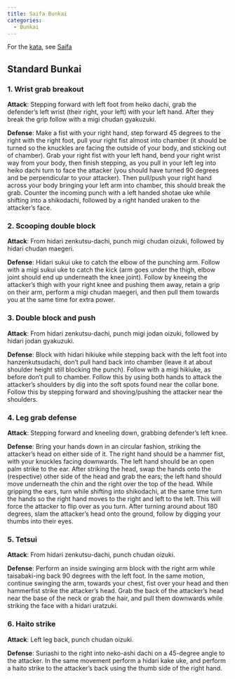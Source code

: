 ```yaml
---
title: Saifa Bunkai
categories:
  - Bunkai
---
```


For the [kata](/kata), see [Saifa](/kata/saifa)

## Standard Bunkai

### 1. Wrist grab breakout

**Attack**: Stepping forward with left foot from heiko dachi, grab the defender’s left wrist (their right, your left) with your left hand. After they break the grip follow with a migi chudan gyakuzuki.

**Defense**: Make a fist with your right hand, step forward 45 degrees to the right with the right foot, pull your right fist almost into chamber (it should be turned so the knuckles are facing the outside of your body, and sticking out of chamber). Grab your right fist with your left hand, bend your right wrist way from your body, then finish stepping, as you pull in your left leg into heiko dachi turn to face the attacker (you should have turned 90 degrees and be perpendicular to your attacker).
Then pull/push your right hand across your body bringing your left arm into chamber, this should break the grab.
Counter the incoming punch with a left handed shotae uke while shifting into a shikodachi, followed by a right handed uraken to the attacker’s face.

### 2. Scooping double block

**Attack**: From hidari zenkutsu-dachi, punch migi chudan oizuki, followed by hidari chudan maegeri.

**Defense**: Hidari sukui uke to catch the elbow of the punching arm. Follow with a migi sukui uke to catch the kick (arm goes under the thigh, elbow joint should end up underneath the knee joint). Follow by kneeing the attacker’s thigh with your right knee and pushing them away, retain a grip on their arm, perform a migi chudan maegeri, and then pull them towards you at the same time for extra power.

### 3. Double block and push

**Attack**: From hidari zenkutsu-dachi, punch migi jodan oizuki, followed by hidari jodan gyakuzuki.

**Defense**: Block with hidari hikiuke while stepping back with the left foot into hanzenkutsudachi, don’t pull hand back into chamber (leave it at about shoulder height still blocking the punch). Follow with a migi hikiuke, as before don’t pull to chamber. Follow this by using both hands to attack the attacker’s shoulders by dig into the soft spots found near the collar bone. Follow this by stepping forward and shoving/pushing the attacker near the shoulders.

### 4. Leg grab defense

**Attack**: Stepping forward and kneeling down, grabbing defender’s left knee.

**Defense**: Bring your hands down in an circular fashion, striking the attacker’s head on either side of it. The right hand should be a hammer fist, with your knuckles facing downwards. The left hand should be an open palm strike to the ear. After striking the head, swap the hands onto the (respective) other side of the head and grab the ears; the left hand should move underneath the chin and the right over the top of the head. While gripping the ears, turn while shifting into shikodachi, at the same time turn the hands so the right hand moves to the right and left to the left. This will force the attacker to flip over as you turn. After turning around about 180 degrees, slam the attacker’s head onto the ground, follow by digging your thumbs into their eyes.

### 5. Tetsui

**Attack**: From hidari zenkutsu-dachi, punch chudan oizuki.

**Defense**: Perform an inside swinging arm block with the right arm while taisabaki-ing back 90 degrees with the left foot. In the same motion, continue swinging the arm, towards your chest, fist over your head and then hammerfist strike the attacker’s head. Grab the back of the attacker’s head near the base of the neck or grab the hair, and pull them downwards while striking the face with a hidari uratzuki.

### 6. Haito strike

**Attack**: Left leg back, punch chudan oizuki.

**Defense**: Suriashi to the right into neko-ashi dachi on a 45-degree angle to the attacker. In the same movement perform a hidari kake uke, and perform a haito strike to the attacker’s back using the thumb side of the right hand.
